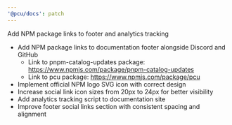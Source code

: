 ```yaml
---
'@pcu/docs': patch
---
```


Add NPM package links to footer and analytics tracking

- Add NPM package links to documentation footer alongside Discord and GitHub
  - Link to pnpm-catalog-updates package:
    https://www.npmjs.com/package/pnpm-catalog-updates
  - Link to pcu package: https://www.npmjs.com/package/pcu
- Implement official NPM logo SVG icon with correct design
- Increase social link icon sizes from 20px to 24px for better visibility
- Add analytics tracking script to documentation site
- Improve footer social links section with consistent spacing and alignment

